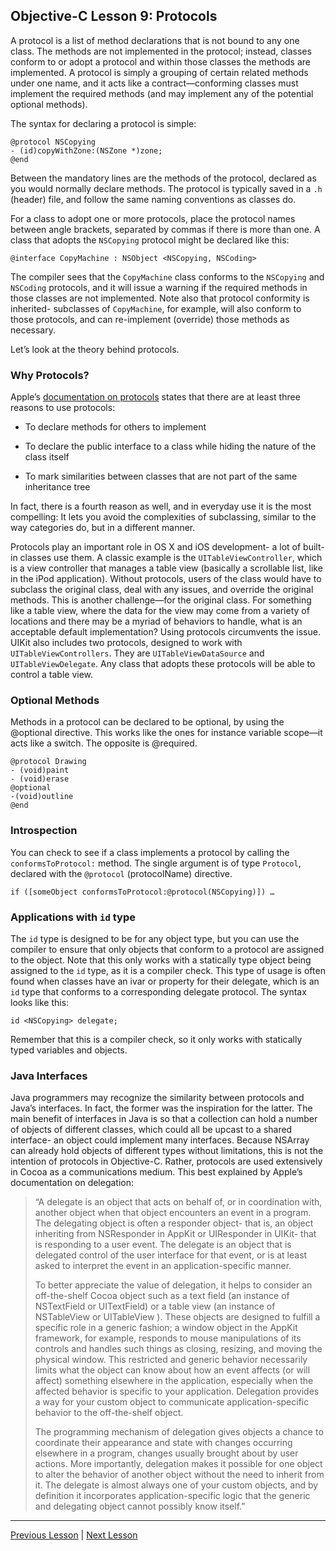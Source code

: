 ## Objective-C Lesson 9: Protocols

A protocol is a list of method declarations that is not bound to any one class. The methods are not implemented in the protocol; instead, classes conform to or adopt a protocol and within those classes the methods are implemented. A protocol is simply a grouping of certain related methods under one name, and it acts like a contract—conforming classes must implement the required methods (and may implement any of the potential optional methods).

The syntax for declaring a protocol is simple:

```objc
@protocol NSCopying
- (id)copyWithZone:(NSZone *)zone;
@end
```

Between the mandatory lines are the methods of the protocol, declared as you would normally declare methods. The protocol is typically saved in a `.h` (header) file, and follow the same naming conventions as classes do.

For a class to adopt one or more protocols, place the protocol names between angle brackets, separated by commas if there is more than one. A class that adopts the `NSCopying` protocol might be declared like this:

```objc
@interface CopyMachine : NSObject <NSCopying, NSCoding>
```

The compiler sees that the `CopyMachine` class conforms to the `NSCopying` and `NSCoding` protocols, and it will issue a warning if the required methods in those classes are not implemented. Note also that protocol conformity is inherited- subclasses of `CopyMachine`, for example, will also conform to those protocols, and can re-implement (override) those methods as necessary.

Let’s look at the theory behind protocols.

### Why Protocols?

Apple’s [documentation on protocols](https://developer.apple.com/library/archive/documentation/Cocoa/Conceptual/ObjectiveC/Chapters/ocProtocols.html#//apple_ref/doc/uid/TP30001163-CH15-SW1) states that there are at least three reasons to use protocols:

* To declare methods for others to implement

* To declare the public interface to a class while hiding the nature of the class itself

* To mark similarities between classes that are not part of the same inheritance tree

In fact, there is a fourth reason as well, and in everyday use it is the most compelling: It lets you avoid the complexities of subclassing, similar to the way categories do, but in a different manner.

Protocols play an important role in OS X and iOS development- a lot of built-in classes use them. A classic example is the `UITableViewController`, which is a view controller that manages a table view (basically a scrollable list, like in the iPod application). Without protocols, users of the class would have to subclass the original class, deal with any issues, and override the original methods. This is another challenge—for the original class. For something like a table view, where the data for the view may come from a variety of locations and there may be a myriad of behaviors to handle, what is an acceptable default implementation? Using protocols circumvents the issue. UIKit also includes two protocols, designed to work with `UITableViewControllers`. They are `UITableViewDataSource` and `UITableViewDelegate`. Any class that adopts these protocols will be able to control a table view.

### Optional Methods

Methods in a protocol can be declared to be optional, by using the @optional directive. This works like the ones for instance variable scope—it acts like a switch. The opposite is @required.

```objc
@protocol Drawing
- (void)paint
- (void)erase
@optional
-(void)outline
@end
```

### Introspection

You can check to see if a class implements a protocol by calling the `conformsToProtocol:` method. The single argument is of type `Protocol`, declared with the `@protocol` (protocolName) directive.

```objc
if ([someObject conformsToProtocol:@protocol(NSCopying)]) …
```

### Applications with `id` type

The `id` type is designed to be for any object type, but you can use the compiler to ensure that only objects that conform to a protocol are assigned to the object. Note that this only works with a statically type object being assigned to the `id` type, as it is a compiler check. This type of usage is often found when classes have an ivar or property for their delegate, which is an `id` type that conforms to a corresponding delegate protocol. The syntax looks like this:

```objc
id <NSCopying> delegate;
```

Remember that this is a compiler check, so it only works with statically typed variables and objects.

### Java Interfaces

Java programmers may recognize the similarity between protocols and Java’s interfaces. In fact, the former was the inspiration for the latter. The main benefit of interfaces in Java is so that a collection can hold a number of objects of different classes, which could all be upcast to a shared interface- an object could implement many interfaces. Because NSArray can already hold objects of different types without limitations, this is not the intention of protocols in Objective-C. Rather, protocols are used extensively in Cocoa as a communications medium. This best explained by Apple’s documentation on delegation:

> “A delegate is an object that acts on behalf of, or in coordination with, another object when that object encounters an event in a program. The delegating object is often a responder object- that is, an object inheriting from NSResponder in AppKit or UIResponder in UIKit- that is responding to a user event. The delegate is an object that is delegated control of the user interface for that event, or is at least asked to interpret the event in an application-specific manner.
> 
> To better appreciate the value of delegation, it helps to consider an off-the-shelf Cocoa object such as a text field (an instance of NSTextField or UITextField) or a table view (an instance of NSTableView or UITableView ). These objects are designed to fulfill a specific role in a generic fashion; a window object in the AppKit framework, for example, responds to mouse manipulations of its controls and handles such things as closing, resizing, and moving the physical window. This restricted and generic behavior necessarily limits what the object can know about how an event affects (or will affect) something elsewhere in the application, especially when the affected behavior is specific to your application. Delegation provides a way for your custom object to communicate application-specific behavior to the off-the-shelf object.
> 
>  The programming mechanism of delegation gives objects a chance to coordinate their appearance and state with changes occurring elsewhere in a program, changes usually brought about by user actions. More importantly, delegation makes it possible for one object to alter the behavior of another object without the need to inherit from it. The delegate is almost always one of your custom objects, and by definition it incorporates application-specific logic that the generic and delegating object cannot possibly know itself.”

---

[Previous Lesson](73.md) | [Next Lesson](75.md)
